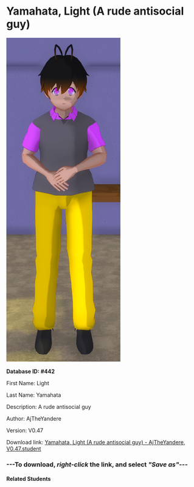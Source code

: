 # Yamahata, Light (A rude antisocial guy)

<img src="Files/Yamahata, Light (A rude antisocial guy).png" title="Yamahata, Light (A rude antisocial guy) - AjTheYandere, V0.47">

**Database ID: #442**

First Name: Light

Last Name: Yamahata

Description: A rude antisocial guy

Author: AjTheYandere

Version: V0.47

Download link: <a href="https://raw.githubusercontent.com/Arbiter1223/Daigaku-Gurashi-Custom-Students/master/Students/Files/Yamahata%2C%20Light%20(A%20rude%20antisocial%20guy)%20-%20AjTheYandere%2C%20V0.47.student">Yamahata, Light (A rude antisocial guy) - AjTheYandere, V0.47.student</a>

### ---**To download, _right-click_ the link, and select _"Save as"_**---

#### Related Students

